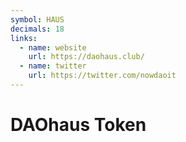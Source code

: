 ```yaml
---
symbol: HAUS
decimals: 18
links:
  - name: website
    url: https://daohaus.club/
  - name: twitter
    url: https://twitter.com/nowdaoit
---
```


# DAOhaus Token
